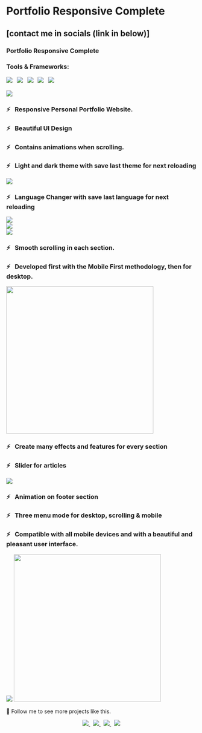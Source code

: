 # Portfolio Responsive Complete

## [contact me in socials (link in below)]

### Portfolio Responsive Complete

### Tools & Frameworks:

<div align="left"> <img src="https://img.shields.io/badge/-HTML5-333333?style=flat&logo=HTML5" /> &nbsp; 
<img src="https://img.shields.io/badge/-CSS-333333?style=flat&logo=CSS3&logoColor=1572B6" /> &nbsp; 
<img src="https://img.shields.io/badge/-javascript-333333?style=flat&logo=javascript" /> &nbsp; 
<img src="https://img.shields.io/badge/-swiper.js-333333?style=flat&logo=swiper&logoColor=6332F6" /> &nbsp; 
<img src="https://img.shields.io/badge/-TailwindsCss-333333?style=flat&logo=tailwindcss" /></div>

<br />

<img src="./home-dark.webp" />

<br />

### ⚡️ &nbsp; Responsive Personal Portfolio Website.
### ⚡️ &nbsp; Beautiful UI Design
### ⚡️ &nbsp; Contains animations when scrolling.
### ⚡️ &nbsp; Light and dark theme with save last theme for next reloading

<img src="./home-light.webp" />

### ⚡️ &nbsp; Language Changer with save last language for next reloading

<img src="./home-fa.webp" />

<br />

<img src="./skills-en.webp" />

<br />

<img src="./skills.webp" />

### ⚡️ &nbsp; Smooth scrolling in each section.
### ⚡️ &nbsp; Developed first with the Mobile First methodology, then for desktop.

<img width="390px" src="./home-mobile.webp" />

### ⚡️ &nbsp; Create many effects and features for every section
### ⚡️ &nbsp; Slider for articles

<img src="./articles.webp" />

### ⚡️ &nbsp; Animation on footer section
### ⚡️ &nbsp; Three menu mode for desktop, scrolling & mobile
### ⚡️ &nbsp; Compatible with all mobile devices and with a beautiful and pleasant user interface.

<img src="./services.webp" />
<img width="390px" src="./skills-mobile.webp" />

💙 Follow me to see more projects like this.

<p align="center">
    <a href="https://mostafajmsh.github.io/portfolio-website/">
        <img src="https://img.shields.io/badge/Website-mostafajmsh.github.io-blue?style=flat&logo=google-chrome" />
    </a> &nbsp; 
    <a href="https://www.instagram.com/mostafa_jamshidi94">
        <img src="https://img.shields.io/badge/Instagram-@mostafa_jamshidi94-red?style=flat&logo=instagram" />
    </a> &nbsp; 
    <a href="https://t.me/mostafa_jmsh">
        <img src="https://img.shields.io/badge/Telegram-@mostafa_jmsh-blue?style=flat&logo=telegram" />
    </a> &nbsp; 
    <a href="https://www.linkedin.com/in/mostafa-jmsh">
        <img src="https://img.shields.io/badge/LinkedIn-@mostafa--jmsh-blue?style=flat&logo=linkedin" />
    </a>
</p>
